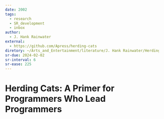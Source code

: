```yaml
---
date: 2002
tags:
  - research
  - SR_development
  - inbox
author:
  - J. Hank Rainwater
external:
  - https://github.com/Apress/herding-cats
diretory: ~/Arts_and_Entertainment/literature/J. Hank Rainwater/Herding Cats_ A Primer for Programmers Who Lead Programmers (2374)/
sr-due: 2024-02-02
sr-interval: 6
sr-ease: 225
---
```


# Herding Cats: A Primer for Programmers Who Lead Programmers

